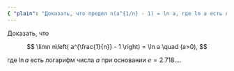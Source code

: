 ```yaml
---
{ "plain": "Доказать, что предел n(a^{1/n} - 1) = ln a, где ln a есть логарифм числа a при основании e = 2.718..." }
---
```


Доказать, что

$$ \limn n\left( a^{\frac{1}{n}} - 1 \right) = \ln a \quad (a>0), $$

где $\ln a$ есть логарифм числа $a$ при основании $e=2.718\ldots$.